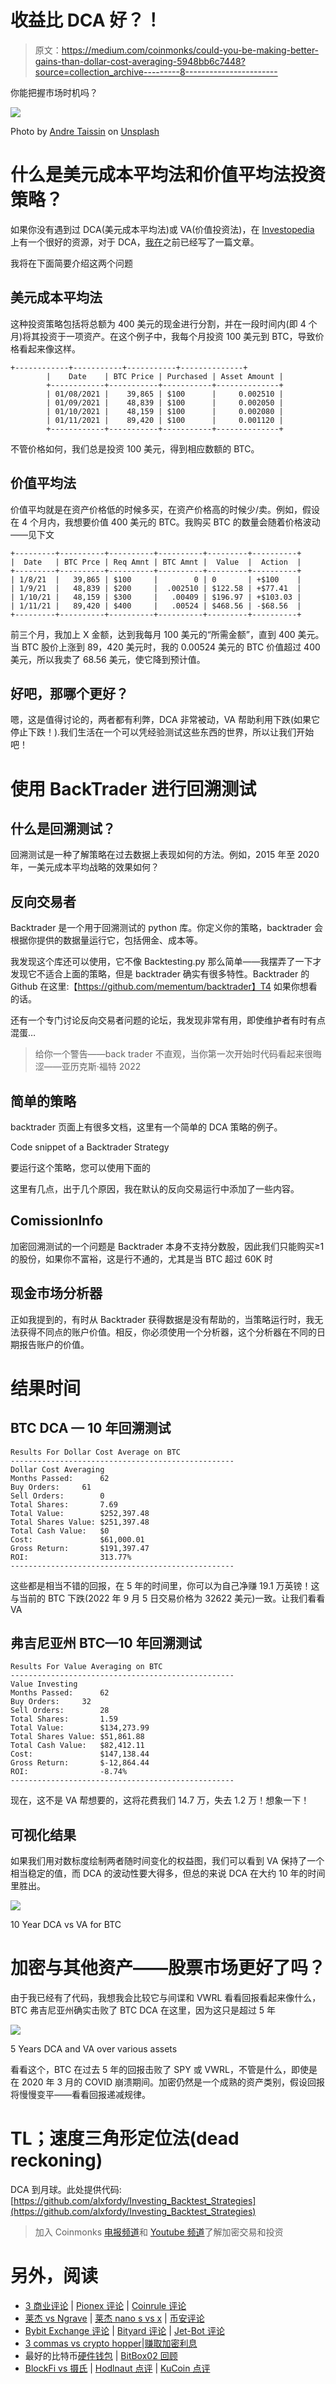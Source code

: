 # 收益比 DCA 好？！

> 原文：<https://medium.com/coinmonks/could-you-be-making-better-gains-than-dollar-cost-averaging-5948bb6c7448?source=collection_archive---------8----------------------->

你能把握市场时机吗？

![](img/8a31bf45d2474a15058126cd06a65d1c.png)

Photo by [Andre Taissin](https://unsplash.com/@andretaissin?utm_source=medium&utm_medium=referral) on [Unsplash](https://unsplash.com?utm_source=medium&utm_medium=referral)

# 什么是美元成本平均法和价值平均法投资策略？

如果你没有遇到过 DCA(美元成本平均法)或 VA(价值投资法)，在 [Investopedia](https://www.investopedia.com/articles/stocks/07/dcavsva.asp) 上有一个很好的资源，对于 DCA，[我在](https://alexford9296.medium.com/dollar-cost-averaging-bot-for-binance-and-coinbase-pro-6b9be7ca074b)之前已经写了一篇文章。

我将在下面简要介绍这两个问题

## 美元成本平均法

这种投资策略包括将总额为 400 美元的现金进行分割，并在一段时间内(即 4 个月)将其投资于一项资产。在这个例子中，我每个月投资 100 美元到 BTC，导致价格看起来像这样。

```
+------------+-----------+-----------+--------------+
        |    Date    | BTC Price | Purchased | Asset Amount |
        +------------+-----------+-----------+--------------+
        | 01/08/2021 |    39,865 | $100      |     0.002510 |
        | 01/09/2021 |    48,839 | $100      |     0.002050 |
        | 01/10/2021 |    48,159 | $100      |     0.002080 |
        | 01/11/2021 |    89,420 | $100      |     0.001120 |
        +------------+-----------+-----------+--------------+
```

不管价格如何，我们总是投资 100 美元，得到相应数额的 BTC。

## 价值平均法

价值平均就是在资产价格低的时候多买，在资产价格高的时候少/卖。例如，假设在 4 个月内，我想要价值 400 美元的 BTC。我购买 BTC 的数量会随着价格波动——见下文

```
+---------+----------+----------+----------+---------+----------+
|  Date   | BTC Prce | Req Amnt | BTC Amnt |  Value  |  Action  |
+---------+----------+----------+----------+---------+----------+
| 1/8/21  |   39,865 | $100     |        0 | 0       | +$100    |
| 1/9/21  |   48,839 | $200     |  .002510 | $122.58 | +$77.41  |
| 1/10/21 |   48,159 | $300     |   .00409 | $196.97 | +$103.03 |
| 1/11/21 |   89,420 | $400     |   .00524 | $468.56 | -$68.56  |
+---------+----------+----------+----------+---------+----------+
```

前三个月，我加上 X 金额，达到我每月 100 美元的“所需金额”，直到 400 美元。当 BTC 股价上涨到 89，420 美元时，我的 0.00524 美元的 BTC 价值超过 400 美元，所以我卖了 68.56 美元，使它降到预计值。

## 好吧，那哪个更好？

嗯，这是值得讨论的，两者都有利弊，DCA 非常被动，VA 帮助利用下跌(如果它停止下跌！).我们生活在一个可以凭经验测试这些东西的世界，所以让我们开始吧！

# 使用 BackTrader 进行回溯测试

## 什么是回溯测试？

回溯测试是一种了解策略在过去数据上表现如何的方法。例如，2015 年至 2020 年，一美元成本平均战略的效果如何？

## 反向交易者

Backtrader 是一个用于回溯测试的 python 库。你定义你的策略，backtrader 会根据你提供的数据量运行它，包括佣金、成本等。

我发现这个库还可以使用，它不像 Backtesting.py 那么简单——我摆弄了一下才发现它不适合上面的策略，但是 backtrader 确实有很多特性。Backtrader 的 Github 在这里:【https://github.com/mementum/backtrader】T4 如果你想看的话。

还有一个专门讨论反向交易者问题的论坛，我发现非常有用，即使维护者有时有点混蛋…

> 给你一个警告——back trader 不直观，当你第一次开始时代码看起来很晦涩——亚历克斯·福特 2022

## 简单的策略

backtrader 页面上有很多文档，这里有一个简单的 DCA 策略的例子。

Code snippet of a Backtrader Strategy

要运行这个策略，您可以使用下面的

这里有几点，出于几个原因，我在默认的反向交易运行中添加了一些内容。

## ComissionInfo

加密回溯测试的一个问题是 Backtrader 本身不支持分数股，因此我们只能购买≥1 的股份，如果你不富裕，这是行不通的，尤其是当 BTC 超过 60K 时

## 现金市场分析器

正如我提到的，有时从 Backtrader 获得数据是没有帮助的，当策略运行时，我无法获得不同点的账户价值。相反，你必须使用一个分析器，这个分析器在不同的日期报告账户的价值。

# 结果时间

## BTC DCA — 10 年回溯测试

```
Results For Dollar Cost Average on BTC
--------------------------------------------------
Dollar Cost Averaging
Months Passed:		62
Buy Orders:		61
Sell Orders:		0
Total Shares:		7.69
Total Value:		$252,397.48
Total Shares Value:	$251,397.48
Total Cash Value:	$0
Cost:		        $61,000.01
Gross Return:		$191,397.47
ROI:		        313.77%
--------------------------------------------------
```

这些都是相当不错的回报，在 5 年的时间里，你可以为自己净赚 19.1 万英镑！这与当前的 BTC 下跌(2022 年 9 月 5 日交易价格为 32622 美元)一致。让我们看看 VA

## 弗吉尼亚州 BTC—10 年回溯测试

```
Results For Value Averaging on BTC
--------------------------------------------------
Value Investing
Months Passed:		62
Buy Orders:		32
Sell Orders:		28
Total Shares:		1.59
Total Value:		$134,273.99
Total Shares Value:	$51,861.88
Total Cash Value:	$82,412.11
Cost:		        $147,138.44
Gross Return:		$-12,864.44
ROI:		        -8.74%
--------------------------------------------------
```

现在，这不是 VA 帮想要的，这将花费我们 14.7 万，失去 1.2 万！想象一下！

## 可视化结果

如果我们用对数标度绘制两者随时间变化的权益图，我们可以看到 VA 保持了一个相当稳定的值，而 DCA 的波动性要大得多，但总的来说 DCA 在大约 10 年的时间里胜出。

![](img/eb8daf482db13a6494c1ab93f413e934.png)

10 Year DCA vs VA for BTC

# 加密与其他资产——股票市场更好了吗？

由于我已经有了代码，我想我会比较它与间谍和 VWRL 看看回报看起来像什么，BTC 弗吉尼亚州确实击败了 BTC DCA 在这里，因为这只是超过 5 年

![](img/9eef5c8d75809d5b7765ee80e5998973.png)

5 Years DCA and VA over various assets

看看这个，BTC 在过去 5 年的回报击败了 SPY 或 VWRL，不管是什么，即使是在 2020 年 3 月的 COVID 崩溃期间。加密仍然是一个成熟的资产类别，假设回报将慢慢变平——看看回报递减规律。

# TL；速度三角形定位法(dead reckoning)

DCA 到月球。此处提供代码:[https://github.com/alxfordy/Investing_Backtest_Strategies](https://github.com/alxfordy/Investing_Backtest_Strategies)

> 加入 Coinmonks [电报频道](https://t.me/coincodecap)和 [Youtube 频道](https://www.youtube.com/c/coinmonks/videos)了解加密交易和投资

# 另外，阅读

*   [3 商业评论](/coinmonks/3commas-review-an-excellent-crypto-trading-bot-2020-1313a58bec92) | [Pionex 评论](https://coincodecap.com/pionex-review-exchange-with-crypto-trading-bot) | [Coinrule 评论](/coinmonks/coinrule-review-2021-a-beginner-friendly-crypto-trading-bot-daf0504848ba)
*   [莱杰 vs Ngrave](/coinmonks/ledger-vs-ngrave-zero-7e40f0c1d694) | [莱杰 nano s vs x](/coinmonks/ledger-nano-s-vs-x-battery-hardware-price-storage-59a6663fe3b0) | [币安评论](/coinmonks/binance-review-ee10d3bf3b6e)
*   [Bybit Exchange 评论](/coinmonks/bybit-exchange-review-dbd570019b71) | [Bityard 评论](https://coincodecap.com/bityard-reivew) | [Jet-Bot 评论](https://coincodecap.com/jet-bot-review)
*   [3 commas vs crypto hopper](/coinmonks/3commas-vs-pionex-vs-cryptohopper-best-crypto-bot-6a98d2baa203)|[赚取加密利息](/coinmonks/earn-crypto-interest-b10b810fdda3)
*   最好的比特币[硬件钱包](/coinmonks/hardware-wallets-dfa1211730c6) | [BitBox02 回顾](/coinmonks/bitbox02-review-your-swiss-bitcoin-hardware-wallet-c36c88fff29)
*   [BlockFi vs 摄氏](/coinmonks/blockfi-vs-celsius-vs-hodlnaut-8a1cc8c26630) | [Hodlnaut 点评](/coinmonks/hodlnaut-review-best-way-to-hodl-is-to-earn-interest-on-your-bitcoin-6658a8c19edf) | [KuCoin 点评](https://coincodecap.com/kucoin-review)